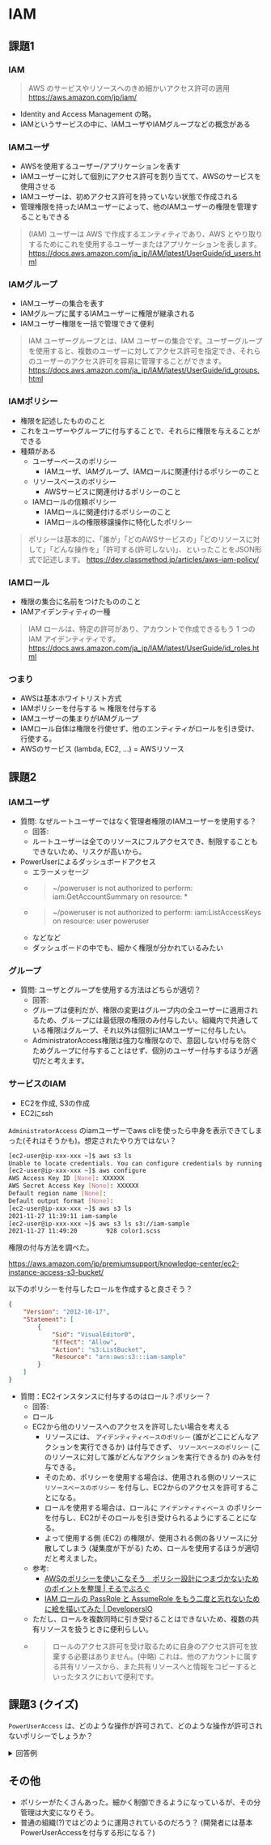 # IAM

## 課題1

### IAM

> AWS のサービスやリソースへのきめ細かいアクセス許可の適用
> https://aws.amazon.com/jp/iam/

- Identity and Access Management の略。
- IAMというサービスの中に、IAMユーザやIAMグループなどの概念がある

### IAMユーザ

- AWSを使用するユーザー/アプリケーションを表す
- IAMユーザーに対して個別にアクセス許可を割り当てて、AWSのサービスを使用させる
- IAMユーザーは、初めアクセス許可を持っていない状態で作成される
- 管理権限を持ったIAMユーザーによって、他のIAMユーザーの権限を管理することもできる

> (IAM) ユーザーは AWS で作成するエンティティであり、AWS とやり取りするためにこれを使用するユーザーまたはアプリケーションを表します。
> https://docs.aws.amazon.com/ja_jp/IAM/latest/UserGuide/id_users.html

### IAMグループ

- IAMユーザーの集合を表す
- IAMグループに属するIAMユーザーに権限が継承される
- IAMユーザー権限を一括で管理できて便利

> IAM ユーザーグループとは、IAM ユーザーの集合です。ユーザーグループを使用すると、複数のユーザーに対してアクセス許可を指定でき、それらのユーザーのアクセス許可を容易に管理することができます。
> https://docs.aws.amazon.com/ja_jp/IAM/latest/UserGuide/id_groups.html

### IAMポリシー

- 権限を記述したもののこと
- これをユーザーやグループに付与することで、それらに権限を与えることができる
- 種類がある
  - ユーザーベースのポリシー
    - IAMユーザ、IAMグループ、IAMロールに関連付けるポリシーのこと
  - リソースベースのポリシー
    - AWSサービスに関連付けるポリシーのこと
  - IAMロールの信頼ポリシー
    - IAMロールに関連付けるポリシーのこと
    - IAMロールの権限移譲操作に特化したポリシー

> ポリシーは基本的に、「誰が」「どのAWSサービスの」「どのリソースに対して」「どんな操作を」「許可する(許可しない)」、といったことをJSON形式で記述します。 
> https://dev.classmethod.jp/articles/aws-iam-policy/

### IAMロール

- 権限の集合に名前をつけたもののこと
- IAMアイデンティティの一種

> IAM ロールは、特定の許可があり、アカウントで作成できるもう 1 つの IAM アイデンティティです。
> https://docs.aws.amazon.com/ja_jp/IAM/latest/UserGuide/id_roles.html

### つまり

- AWSは基本ホワイトリスト方式
- IAMポリシーを付与する ≒ 権限を付与する
- IAMユーザーの集まりがIAMグループ
- IAMロール自体は権限を行使せず、他のエンティティがロールを引き受け、行使する。
- AWSのサービス (lambda, EC2, ...) = AWSリソース

## 課題2

### IAMユーザ

- 質問: なぜルートユーザーではなく管理者権限のIAMユーザーを使用する？
  - 回答:
  - ルートユーザーは全てのリソースにフルアクセスでき、制限することもできないため、リスクが高いから。
- PowerUserによるダッシュボードアクセス
  - エラーメッセージ
  - > ~/poweruser is not authorized to perform: iam:GetAccountSummary on resource: *
  - > ~/poweruser is not authorized to perform: iam:ListAccessKeys on resource: user poweruser
  - などなど
  - ダッシュボードの中でも、細かく権限が分かれているみたい

### グループ

- 質問: ユーザとグループを使用する方法はどちらが適切？
  - 回答:
  - グループは便利だが、権限の変更はグループ内の全ユーザーに適用されるため、グループには最低限の権限のみ付与したい。組織内で共通している権限はグループ、それ以外は個別にIAMユーザーに付与したい。
  - AdministratorAccess権限は強力な権限なので、意図しない付与を防ぐためグループに付与することはせず、個別のユーザー付与するほうが適切だと考えます。

### サービスのIAM

- EC2を作成, S3の作成
- EC2にssh

`AdministratorAccess` のiamユーザーでaws cliを使ったら中身を表示できてしまった(それはそうかも)。想定されたやり方ではない？

```sh
[ec2-user@ip-xxx-xxx ~]$ aws s3 ls
Unable to locate credentials. You can configure credentials by running "aws configure".
[ec2-user@ip-xxx-xxx ~]$ aws configure
AWS Access Key ID [None]: XXXXXX
AWS Secret Access Key [None]: XXXXXX
Default region name [None]:
Default output format [None]:
[ec2-user@ip-xxx-xxx ~]$ aws s3 ls
2021-11-27 11:39:11 iam-sample
[ec2-user@ip-xxx-xxx ~]$ aws s3 ls s3://iam-sample
2021-11-27 11:49:20        928 color1.scss
```

権限の付与方法を調べた。

https://aws.amazon.com/jp/premiumsupport/knowledge-center/ec2-instance-access-s3-bucket/

以下のポリシーを付与したロールを作成すると良さそう？

```json
{
    "Version": "2012-10-17",
    "Statement": [
        {
            "Sid": "VisualEditor0",
            "Effect": "Allow",
            "Action": "s3:ListBucket",
            "Resource": "arn:aws:s3:::iam-sample"
        }
    ]
}
```

- 質問：EC2インスタンスに付与するのはロール？ポリシー？
  - 回答:
  - ロール
  - EC2から他のリソースへのアクセスを許可したい場合を考える
    - リソースには、 `アイデンティティベースのポリシー` (誰がどこにどんなアクションを実行できるか) は付与できず、 `リソースベースのポリシー` (このリソースに対して誰がどんなアクションを実行できるか) のみを付与できる。
    - そのため、ポリシーを使用する場合は、使用される側のリソースに `リソースベースのポリシー` を付与し、EC2からのアクセスを許可することになる。
    - ロールを使用する場合は、ロールに `アイデンティティベース` のポリシーを付与し、EC2がそのロールを引き受けられるようにすることになる。
    - よって使用する側 (EC2) の権限が、使用される側の各リソースに分散してしまう (凝集度が下がる) ため、ロールを使用するほうが適切だと考えました。
  - 参考:
    - [AWSのポリシーを使いこなそう　ポリシー設計につまづかないためのポイントを整理 | そるでぶろぐ](https://devlog.arksystems.co.jp/2020/03/12/9338/)
    - [IAM ロールの PassRole と AssumeRole をもう二度と忘れないために絵を描いてみた | DevelopersIO](https://dev.classmethod.jp/articles/iam-role-passrole-assumerole/)
  - ただし、ロールを複数同時に引き受けることはできないため、複数の共有リソースを扱うときに便利らしい。
  - > ロールのアクセス許可を受け取るために自身のアクセス許可を放棄する必要はありません。(中略) これは、他のアカウントに属する共有リソースから、また共有リソースへと情報をコピーするといったタスクにおいて便利です。

## 課題3 (クイズ)

`PowerUserAccess` は、どのような操作が許可されて、どのような操作が許可されないポリシーでしょうか？

<details><summary>回答例</summary>

AWS IAM, AWS Organizations以外の全ての操作を許可するポリシー。ただしIAMの中でも、サービスにリンクされたロールを作成する操作は許可される。

> このポリシーの最初のステートメントでは、NotAction 要素を使用して、すべての AWS サービスのすべてのアクションと、すべてのリソース (AWS Identity and Access Management および AWS Organizations を除く) のすべてのアクションを許可します。2 つめのステートメントでは、サービスにリンクされたロールを作成する IAM アクセス許可を付与します。
>
> [AWSジョブ機能の 管理ポリシー - AWS Identity and Access Management](https://docs.aws.amazon.com/ja_jp/IAM/latest/UserGuide/access_policies_job-functions.html#jf_developer-power-user)
</details>

## その他

- ポリシーがたくさんあった。細かく制御できるようになっているが、その分管理は大変になりそう。
- 普通の組織(?)ではどのように運用されているのだろう？ (開発者には基本PowerUserAccessを付与する形になる？)
